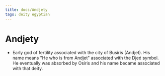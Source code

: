 ```yaml
---
title: docs/Andjety
tags: deity egyptian
---
```


# Andjety
- Early god of fertility associated with the city of Busiris (Andjet). His name means "He who is from Andjet" associated with the Djed symbol. He eventually was absorbed by Osiris and his name became associated with that deity.